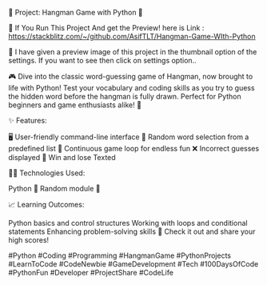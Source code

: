 🚀 Project: Hangman Game with Python 🐍

🔗 If You Run This Project And get the Preview! here is Link : https://stackblitz.com/~/github.com/AsifTLT/Hangman-Game-WIth-Python


🎉 I have given a preview image of this project in the thumbnail option of the settings. If you want to see then click on settings option..

🎮 Dive into the classic word-guessing game of Hangman, now brought to life with Python!
Test your vocabulary and coding skills as you try to guess the hidden word before the hangman is fully drawn. 
Perfect for Python beginners and game enthusiasts alike! 🌟

✨ Features:

🖥️ User-friendly command-line interface
🧩 Random word selection from a predefined list
🔄 Continuous game loop for endless fun
❌ Incorrect guesses displayed
🎉 Win and lose Texted


👨‍💻 Technologies Used:

Python 🐍
Random module 🎲


📈 Learning Outcomes:

Python basics and control structures
Working with loops and conditional statements
Enhancing problem-solving skills
🔗 Check it out and share your high scores!

#Python #Coding #Programming #HangmanGame #PythonProjects #LearnToCode #CodeNewbie #GameDevelopment #Tech #100DaysOfCode #PythonFun #Developer #ProjectShare #CodeLife
